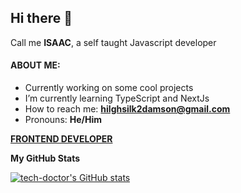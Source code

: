 ## Hi there 👋

<!--
**tech-doctor/tech-doctor** is a ✨ _special_ ✨ repository because its `README.md` (this file) appears on your GitHub profile.
-->
Call me **ISAAC**, a self taught Javascript developer

#### ABOUT ME: 

* Currently working on some cool projects
* I’m currently learning TypeScript and NextJs
* How to reach me:  **hilghsilk2damson@gmail.com**
* Pronouns: **He/Him**

**[FRONTEND DEVELOPER](https://olukaisaac.netlify.app/)**
<!-- -----------------------
**TECHNICAL WRITER** -->

<b>My GitHub Stats</b>

<a href="http://www.github.com/tech-doctor"><img src="https://github-readme-stats.vercel.app/api?username=tech-doctor&show_icons=true&hide=&count_private=true&title_color=ffffff&text_color=ffffff&icon_color=10b981&bg_color=1c1917&hide_border=true&show_icons=true" alt="tech-doctor's GitHub stats" /></a>

<!--<a href="http://www.github.com/tech-doctor"><img src="https://activity-graph.herokuapp.com/graph?username=tech-doctor&bg_color=1c1917&color=ffffff&line=10b981&point=ffffff&area_color=1c1917&area=true&hide_border=true&custom_title=GitHub%20Commits%20Graph" alt="GitHub Commits Graph" /></a>-->


